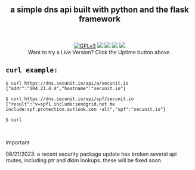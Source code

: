 <p align="center">
<h2 align="center">a simple dns api built with python and the flask framework</h2>
</p>
<br />
<p align="center">
<a href="https://www.gnu.org/licenses/gpl-3.0.html"><img src="https://img.shields.io/badge/license-GPLv3-red?style=flat-square" alt="GPLv3"></a>
<img src="https://img.shields.io/badge/python-3.10-darkgreen?style=flat-square&logo=flask"></i>
<img src="https://img.shields.io/github/actions/workflow/status/x86txt/dnssite/zappa.yml?style=flat-square&logo=githubactions"></i>
<a href="https://github.com/x86txt/dnsSite/security/code-scanning"><img src="https://github.com/x86txt/dnsSite/actions/workflows/github-code-scanning/codeql/badge.svg?branch=main"></i></a>
<a href="https://dns.secunit.io/"><img src="https://betteruptime.com/status-badges/v1/monitor/pyr7.svg"></a><br />
Want to try a Live Version? Click the Uptime button above.
</p>

## `curl example:`
```
$ curl https://dns.secunit.io/api/a/secunit.io
{"addr":"104.21.4.4","hostname":"secunit.io"}

$ curl https://dns.secunit.io/api/spf/secunit.io
{"result":"v=spf1 include:sendgrid.net mx include:spf.protection.outlook.com -all","spf":"secunit.io"}

$ curl 
```
&nbsp;
&nbsp;
> [!IMPORTANT]  
> 08/21/2023: a recent security package update has broken several api routes, including ptr and dkim lookups. these will be fixed soon.  
